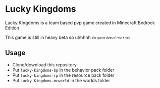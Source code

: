 # Lucky Kingdoms
Lucky Kingdoms is a team based pvp game created in Minecraft Bedrock Edition

This game is still in heavy beta so uhhhhh <sub><sup>the game doesn't work yet</sup></sub>

## Usage
- Clone/download this repository
- Put `lucky-kingdoms-bp` in the behavior pack folder
- Put `lucky-kingdoms-rp` in the resource pack folder
- Put `Lucky Kingdoms.mcworld` in the worlds folder
